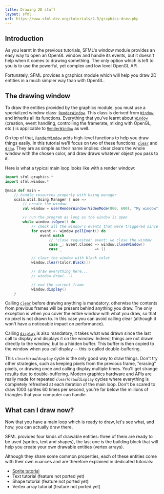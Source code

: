 ```yaml
---
title: Drawing 2D stuff
layout: sfml
url: https://www.sfml-dev.org/tutorials/2.5/graphics-draw.php
---
```


## Introduction

As you learnt in the previous tutorials, SFML's window module provides an easy
way to open an OpenGL window and handle its events, but it doesn't help when it
comes to drawing something. The only option which is left to you is to use the
powerful, yet complex and low level OpenGL API.

Fortunately, SFML provides a graphics module which will help you draw 2D
entities in a much simpler way than with OpenGL. 


## The drawing window

To draw the entities provided by the graphics module, you must use a specialized
window class: [`RenderWindow`](sfml.graphics.RenderWindow). This class is
derived from [`Window`](sfml.window.Window), and inherits all its functions.
Everything that you've learnt about [`Window`](sfml.window.Window) (creation,
event handling, controlling the framerate, mixing with OpenGL, etc.) is
applicable to [`RenderWindow`](sfml.graphics.RenderWindow) as well.

On top of that, [`RenderWindow`](sfml.graphics.RenderWindow) adds high-level
functions to help you draw things easily. In this tutorial we'll focus on two of
these functions: [`clear`](sfml.graphics.RenderWindow.clear) and
[`draw`](sfml.graphics.RenderWindow.draw). They are as simple as their name
implies: clear clears the whole window with the chosen color, and draw draws
whatever object you pass to it.

Here is what a typical main loop looks like with a render window: 
```scala
import sfml.graphics.*
import sfml.window.*

@main def main =
    // handle resources properly with Using manager
    scala.util.Using.Manager { use =>
        // create the window
        val window = use(RenderWindow(VideoMode(800, 600), "My window"))

        // run the program as long as the window is open
        while window.isOpen() do
            // check all the window's events that were triggered since the last iteration of the loop
            for event <- window.pollEvent() do
                event match
                    // "close requested" event: we close the window
                    case _: Event.Closed => window.closeWindow()
                    case _               => ()

            // clear the window with black color
            window.clear(Color.Black())

            // draw everything here...
            // window.draw(...)

            // end the current frame
            window.display()
    }
```

Calling [`clear`](sfml.graphics.RenderWindow.clear) before drawing anything is
mandatory, otherwise the contents from previous frames will be present behind
anything you draw. The only exception is when you cover the entire window with
what you draw, so that no pixel is not drawn to. In this case you can avoid
calling clear (although it won't have a noticeable impact on performance).

Calling [`display`](sfml.graphics.RenderWindow.display) is also mandatory, it
takes what was drawn since the last call to display and displays it on the
window. Indeed, things are not drawn directly to the window, but to a hidden
buffer. This buffer is then copied to the window when you call display -- this
is called double-buffering. 

This `clear`/`draw`/`display` cycle is the only good way to draw things. Don't
try other strategies, such as keeping pixels from the previous frame, "erasing"
pixels, or drawing once and calling display multiple times. You'll get strange
results due to double-buffering. Modern graphics hardware and APIs are really
made for repeated `clear`/`draw`/`display` cycles where everything is completely
refreshed at each iteration of the main loop. Don't be scared to draw 1000
sprites 60 times per second, you're far below the millions of triangles that
your computer can handle. 


## What can I draw now?

Now that you have a main loop which is ready to draw, let's see what, and how,
you can actually draw there.

SFML provides four kinds of drawable entities: three of them are ready to be
used (sprites, text and shapes), the last one is the building block that will
help you create your own drawable entities (vertex arrays).

Although they share some common properties, each of these entities come with
their own nuances and are therefore explained in dedicated tutorials:
  - [Sprite tutorial](sprites-and-textures.html)
  - Text tutorial (feature not ported yet)
  - Shape tutorial (feature not ported yet)
  - Vertex array tutorial (feature not ported yet)
